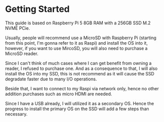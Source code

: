 # Getting Started

This guide is based on Raspberry Pi 5 8GB RAM with a 256GB SSD M.2 NVME PCie.

Usually, people will recommend use a MicroSD with Raspberry Pi (starting from this point, I'm gonna refer to it as Raspi) and install the OS into it, however, if you want to use MircoSD, you will also need to purchase a MicroSD reader.

Since I can't think of much cases where I can get benefit from owning a reader, I refused to purchase one. And as a consequence to that, I will also install the OS into my SSD, this is not recommend as it will cause the SSD degradate faster due to many I/O operations.

Beside that, I want to connect to my Raspi via network only, hence no other addition purchases such as micro HDMI are needed.

Since I have a USB already, I will utilized it as a secondary OS. Hence the progress to install the primary OS on the SSD will add a few steps than necessary.